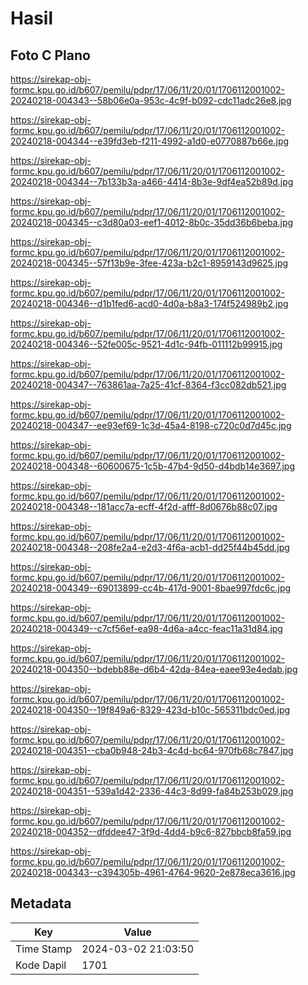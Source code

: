# Hasil

## Foto C Plano

https://sirekap-obj-formc.kpu.go.id/b607/pemilu/pdpr/17/06/11/20/01/1706112001002-20240218-004343--58b06e0a-953c-4c9f-b092-cdc11adc26e8.jpg

https://sirekap-obj-formc.kpu.go.id/b607/pemilu/pdpr/17/06/11/20/01/1706112001002-20240218-004344--e39fd3eb-f211-4992-a1d0-e0770887b66e.jpg

https://sirekap-obj-formc.kpu.go.id/b607/pemilu/pdpr/17/06/11/20/01/1706112001002-20240218-004344--7b133b3a-a466-4414-8b3e-9df4ea52b89d.jpg

https://sirekap-obj-formc.kpu.go.id/b607/pemilu/pdpr/17/06/11/20/01/1706112001002-20240218-004345--c3d80a03-eef1-4012-8b0c-35dd36b6beba.jpg

https://sirekap-obj-formc.kpu.go.id/b607/pemilu/pdpr/17/06/11/20/01/1706112001002-20240218-004345--57f13b9e-3fee-423a-b2c1-8959143d9625.jpg

https://sirekap-obj-formc.kpu.go.id/b607/pemilu/pdpr/17/06/11/20/01/1706112001002-20240218-004346--d1b1fed6-acd0-4d0a-b8a3-174f524989b2.jpg

https://sirekap-obj-formc.kpu.go.id/b607/pemilu/pdpr/17/06/11/20/01/1706112001002-20240218-004346--52fe005c-9521-4d1c-94fb-011112b99915.jpg

https://sirekap-obj-formc.kpu.go.id/b607/pemilu/pdpr/17/06/11/20/01/1706112001002-20240218-004347--763861aa-7a25-41cf-8364-f3cc082db521.jpg

https://sirekap-obj-formc.kpu.go.id/b607/pemilu/pdpr/17/06/11/20/01/1706112001002-20240218-004347--ee93ef69-1c3d-45a4-8198-c720c0d7d45c.jpg

https://sirekap-obj-formc.kpu.go.id/b607/pemilu/pdpr/17/06/11/20/01/1706112001002-20240218-004348--60600675-1c5b-47b4-9d50-d4bdb14e3697.jpg

https://sirekap-obj-formc.kpu.go.id/b607/pemilu/pdpr/17/06/11/20/01/1706112001002-20240218-004348--181acc7a-ecff-4f2d-afff-8d0676b88c07.jpg

https://sirekap-obj-formc.kpu.go.id/b607/pemilu/pdpr/17/06/11/20/01/1706112001002-20240218-004348--208fe2a4-e2d3-4f6a-acb1-dd25f44b45dd.jpg

https://sirekap-obj-formc.kpu.go.id/b607/pemilu/pdpr/17/06/11/20/01/1706112001002-20240218-004349--69013899-cc4b-417d-9001-8bae997fdc6c.jpg

https://sirekap-obj-formc.kpu.go.id/b607/pemilu/pdpr/17/06/11/20/01/1706112001002-20240218-004349--c7cf56ef-ea98-4d6a-a4cc-feac11a31d84.jpg

https://sirekap-obj-formc.kpu.go.id/b607/pemilu/pdpr/17/06/11/20/01/1706112001002-20240218-004350--bdebb88e-d6b4-42da-84ea-eaee93e4edab.jpg

https://sirekap-obj-formc.kpu.go.id/b607/pemilu/pdpr/17/06/11/20/01/1706112001002-20240218-004350--19f849a6-8329-423d-b10c-565311bdc0ed.jpg

https://sirekap-obj-formc.kpu.go.id/b607/pemilu/pdpr/17/06/11/20/01/1706112001002-20240218-004351--cba0b948-24b3-4c4d-bc64-970fb68c7847.jpg

https://sirekap-obj-formc.kpu.go.id/b607/pemilu/pdpr/17/06/11/20/01/1706112001002-20240218-004351--539a1d42-2336-44c3-8d99-fa84b253b029.jpg

https://sirekap-obj-formc.kpu.go.id/b607/pemilu/pdpr/17/06/11/20/01/1706112001002-20240218-004352--dfddee47-3f9d-4dd4-b9c6-827bbcb8fa59.jpg

https://sirekap-obj-formc.kpu.go.id/b607/pemilu/pdpr/17/06/11/20/01/1706112001002-20240218-004343--c394305b-4961-4764-9620-2e878eca3616.jpg


## Metadata

| Key        | Value               |
| ---------- | ------------------- |
| Time Stamp | 2024-03-02 21:03:50 |
| Kode Dapil | 1701                |



